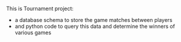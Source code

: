 This is Tournament project:
- a database schema to store the game matches between players
- and python code to query this data and determine the winners of various games
